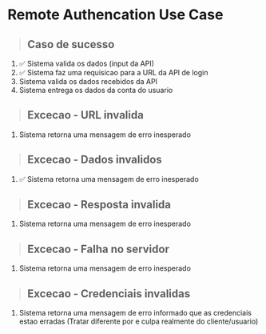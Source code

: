 # Remote Authencation Use Case

> ## Caso de sucesso
1. ✅ Sistema valida os dados (input da API)
2. ✅ Sistema faz uma requisicao para a URL da API de login
3. Sistema valida os dados recebidos da API
4. Sistema entrega os dados da conta do usuario

> ## Excecao - URL invalida
1. Sistema retorna uma mensagem de erro inesperado

> ## Excecao - Dados invalidos
1. ✅ Sistema retorna uma mensagem de erro inesperado

> ## Excecao - Resposta invalida
1. Sistema retorna uma mensagem de erro inesperado

> ## Excecao - Falha no servidor
1. Sistema retorna uma mensagem de erro inesperado

> ## Excecao - Credenciais invalidas
1. Sistema retorna uma mensagem de erro informado que as credenciais estao erradas (Tratar diferente por e culpa realmente do cliente/usuario)
